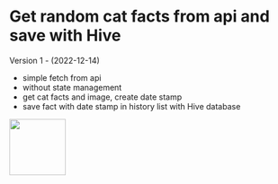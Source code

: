 # Get random cat facts from api and save with Hive

Version 1 - (2022-12-14)
- simple fetch from api
- without state management
- get cat facts and image, create date stamp
- save fact with date stamp in history list with Hive database



<img src="https://user-images.githubusercontent.com/98588940/207578343-d35c14a4-d29d-42a6-a4f5-4ff3280849c7.mp4" width="100">

